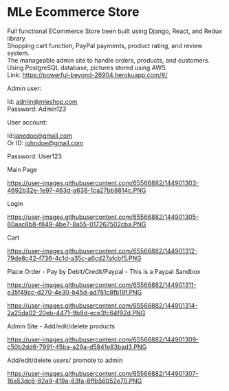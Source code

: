 # MLe Ecommerce Store

Full functional ECommerce Store been built using Django, React, and Redux library.   
Shopping cart function, PayPal payments, product rating, and review system.   
The manageable admin site to handle orders, products, and customers.  
Using PostgreSQL database, pictures stored using AWS.   
Link: https://powerful-beyond-26904.herokuapp.com/#/  

Admin user:

Id: admin@mleshop.com  
Password: Admin123  

User account:

Id:janedoe@gmail.com  
Or ID: johndoe@gmail.com  

Password: User123  

Main Page  

https://user-images.githubusercontent.com/65566882/144901303-4692b32e-1e97-463d-a638-1ca27bb8814c.PNG  

Login  

https://user-images.githubusercontent.com/65566882/144901305-60aac8b8-f849-4be7-8a55-017267502cba.PNG  

Cart  

https://user-images.githubusercontent.com/65566882/144901312-79de8c42-f736-4c1d-a35c-a6cd27afcbf5.PNG  


Place Order - Pay by Debit/Credit/Paypal - This is a Paypal Sandbox 

https://user-images.githubusercontent.com/65566882/144901311-e35f49cc-d270-4e30-b45d-ad781c8fb19f.PNG  

https://user-images.githubusercontent.com/65566882/144901314-2a25da02-20eb-4471-9b9d-ece3fc64f92d.PNG  

Admin Site - Add/edit/delete products  

https://user-images.githubusercontent.com/65566882/144901309-c50b2dd6-7991-45ba-a29a-d5841e83bad3.PNG 

Add/edit/delete users/ promote to admin

https://user-images.githubusercontent.com/65566882/144901307-16a53dc6-82a9-419a-83fa-8ffb56052e70.PNG  



